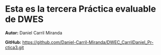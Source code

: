# Esta es la tercera Práctica evaluable de DWES

**Autor:** Daniel Carril Miranda

**GitHub:** https://github.com/Daniel-Carril-Miranda/DWEC_CarrilDaniel_Pr-ctica3.git